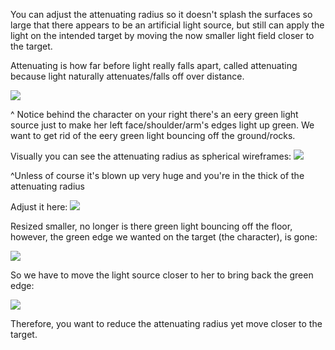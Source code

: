 
You can adjust the attenuating radius so it doesn't splash the surfaces so large that there appears to be an artificial light source, but still can apply the light on the intended target by moving the now smaller light field closer to the target.

Attenuating is how far before light really falls apart, called attenuating because light naturally attenuates/falls off over distance.

![](https://i.imgur.com/3VWnRVg.png)

^ Notice behind the character on your right there's an eery green light source just to make her left face/shoulder/arm's edges light up green. We want to get rid of the eery green light bouncing off the ground/rocks. 

Visually you can see the attenuating radius as spherical wireframes:
![](https://i.imgur.com/LbJBsFF.png)

^Unless of course it's blown up very huge and you're in the thick of the attenuating radius

Adjust it here:
![](https://i.imgur.com/ajSG6vT.png)

Resized smaller, no longer is there green light bouncing off the floor, however, the green edge we wanted on the target (the character), is gone:

![](https://i.imgur.com/lWbrxEY.png)

So we have to move the light source closer to her to bring back the green edge:


![](https://i.imgur.com/aj5BZ4y.png)

Therefore, you want to reduce the attenuating radius yet move closer to the target.